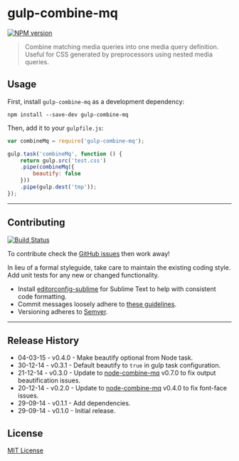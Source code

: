# gulp-combine-mq
[![NPM version][npm-image]][npm-url]

> Combine matching media queries into one media query definition. Useful for CSS generated by preprocessors using nested media queries.

## Usage
First, install `gulp-combine-mq` as a development dependency:

```shell
npm install --save-dev gulp-combine-mq
```

Then, add it to your `gulpfile.js`:

```js
var combineMq = require('gulp-combine-mq');

gulp.task('combineMq', function () {
	return gulp.src('test.css')
	.pipe(combineMq({
		beautify: false
	}))
	.pipe(gulp.dest('tmp'));
});
```

* * *

## Contributing
[![Build Status][travis-image]][travis-url]

To contribute check the [GitHub issues](https://github.com/buildingblocks/gulp-combine-mq/issues) then work away!

In lieu of a formal styleguide, take care to maintain the existing coding style. Add unit tests for any new or changed functionality.

* Install [editorconfig-sublime](https://github.com/sindresorhus/editorconfig-sublime) for Sublime Text to help with consistent code formatting.
* Commit messages loosely adhere to [these guidelines](https://github.com/angular/angular.js/blob/master/CONTRIBUTING.md#commit).
* Versioning adheres to [Semver](http://semver.org).

* * *

## Release History
* 04-03-15 - v0.4.0 - Make beautify optional from Node task.
* 30-12-14 - v0.3.1 - Default beautify to `true` in gulp task configuration.
* 21-12-14 - v0.3.0 - Update to [node-combine-mq](https://github.com/frontendfriends/node-combine-mq) v0.7.0 to fix output beautification issues.
* 20-12-14 - v0.2.0 - Update to [node-combine-mq](https://github.com/frontendfriends/node-combine-mq) v0.4.0 to fix font-face issues.
* 29-09-14 - v0.1.1 - Add dependencies.
* 29-09-14 - v0.1.0 - Initial release.

## License
[MIT License](http://building-blocks.mit-license.org)


[npm-image]: https://badge.fury.io/js/gulp-combine-mq.svg
[npm-url]: https://npmjs.org/package/gulp-combine-mq
[travis-image]: https://travis-ci.org/frontendfriends/gulp-combine-mq.svg
[travis-url]: https://travis-ci.org/frontendfriends/gulp-combine-mq
